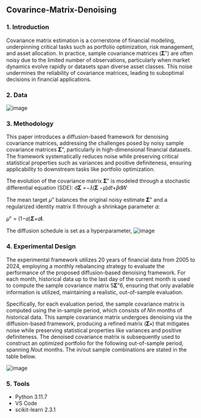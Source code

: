 ## Covarince-Matrix-Denoising

### 1. Introduction

Covariance matrix estimation is a cornerstone of financial modeling, underpinning critical tasks such as portfolio optimization, risk management, and asset allocation. In practice, sample covariance matrices (𝚺") are often noisy due to the limited number of observations, particularly when market dynamics evolve rapidly or datasets span diverse asset classes. This noise undermines the reliability of covariance matrices, leading to suboptimal decisions in financial applications.
   
### 2. Data
![image](https://github.com/user-attachments/assets/bfa39eb9-6b4a-4dff-9faf-8cc990055e52)

### 3. Methodology

This paper introduces a diffusion-based framework for denoising covariance matrices, addressing the challenges posed by noisy sample covariance matrices 𝚺", particularly in high-dimensional financial datasets. The framework systematically reduces noise while preserving critical statistical properties such as variances and positive definiteness, ensuring applicability to downstream tasks like portfolio optimization.

The evolution of the covariance matrix 𝚺" is modeled through a stochastic differential equation 
(SDE): d𝚺 =−𝜆(𝚺 −𝜇)𝑑𝑡+𝛽d𝑊

The mean target 𝜇" balances the original noisy estimate 𝚺" and a regularized identity matrix II through a shrinkage parameter 𝛼:

𝜇" = (1−𝛼)𝚺+𝛼𝐈.

The diffusion schedule is set as a hyperparameter,
![image](https://github.com/user-attachments/assets/a4f5f9b4-d038-43e7-8acb-dafaa4d1555b)


### 4. Experimental Design

The experimental framework utilizes 20 years of financial data from 2005 to 2024, employing a monthly rebalancing strategy to evaluate the performance of the proposed diffusion-based denoising framework. For each month, historical data up to the last day of the current month is used to compute the sample covariance matrix 5𝚺"6, ensuring that only available information is utilized, maintaining a realistic, out-of-sample evaluation. 

Specifically, for each evaluation period, the sample covariance matrix is computed using the in-sample period, which consists of 𝑁in months of historical data. This sample covariance matrix undergoes denoising via the diffusion-based framework, producing a refined matrix (𝚺∗) that mitigates noise while preserving statistical properties like variances and positive definiteness. The denoised covariance matrix is subsequently used to construct an optimized portfolio for the following out-of-sample period, spanning 𝑁out months. The in/out sample combinations are stated in the table below.

![image](https://github.com/user-attachments/assets/cfae8e45-614d-4744-b56d-6dde3d8b473b)

### 5. Tools

- Python 3.11.7
- VS Code
- scikit-learn 2.3.1
  



